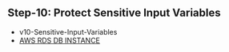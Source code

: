 ## Step-10: Protect Sensitive Input Variables
- v10-Sensitive-Input-Variables
- [AWS RDS DB INSTANCE](https://registry.terraform.io/providers/hashicorp/aws/latest/docs/resources/db_instance)